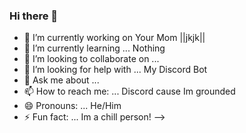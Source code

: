 ### Hi there 👋
- 🔭 I’m currently working on Your Mom ||jkjk||
- 🌱 I’m currently learning ... Nothing
- 👯 I’m looking to collaborate on ...
- 🤔 I’m looking for help with ... My Discord Bot
- 💬 Ask me about ...
- 📫 How to reach me: ... Discord cause Im grounded
- 😄 Pronouns: ... He/Him
- ⚡ Fun fact: ... Im a chill person!
-->

<!--
**LockDice606/LockDice606** is a ✨ _special_ ✨ repository because its `README.md` (this file) appears on your GitHub profile.

Here are some ideas to get you started:

